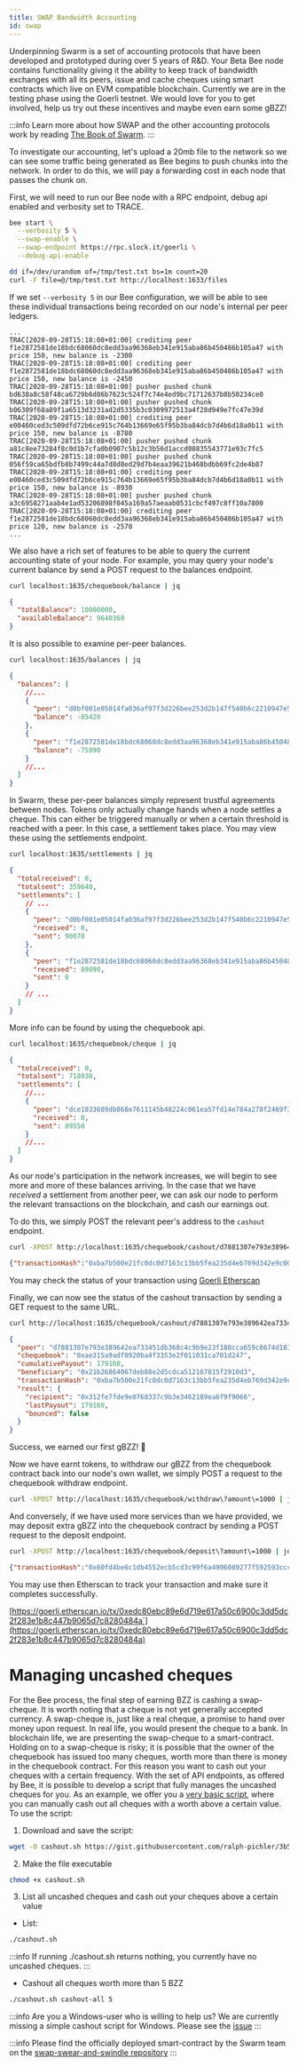 ```yaml
---
title: SWAP Bandwidth Accounting
id: swap
---
```


Underpinning Swarm is a set of accounting protocols that have been
developed and prototyped during over 5 years of R&D. Your Beta Bee
node contains functionality giving it the ability to keep track of
bandwidth exchanges with all its peers, issue and cache cheques using
smart contracts which live on EVM compatible blockchain. Currently we
are in the testing phase using the Goerli testnet. We would love for
you to get involved, help us try out these incentives and maybe even
earn some gBZZ!

:::info
Learn more about how SWAP and the other accounting protocols work by reading
[The Book of Swarm](https://gateway.ethswarm.org/bzz/latest.bookofswarm.eth/).
:::


To investigate our accounting, let's upload a 20mb file to the network so we can see some traffic being generated as Bee begins to push chunks into the network. In order to do this, we will pay a forwarding cost in each node that passes the chunk on.

First, we will need to run our Bee node with a RPC endpoint, debug api enabled and verbosity set to TRACE.

```bash
bee start \
  --verbosity 5 \
  --swap-enable \
  --swap-endpoint https://rpc.slock.it/goerli \
  --debug-api-enable
```

```bash
dd if=/dev/urandom of=/tmp/test.txt bs=1m count=20
curl -F file=@/tmp/test.txt http://localhost:1633/files
```

If we set `--verbosity 5` in our Bee configuration, we will be able to see these individual transactions being recorded on our node's internal per peer ledgers.

```
...
TRAC[2020-09-28T15:18:08+01:00] crediting peer f1e2872581de18bdc68060dc8edd3aa96368eb341e915aba86b450486b105a47 with price 150, new balance is -2300
TRAC[2020-09-28T15:18:08+01:00] crediting peer f1e2872581de18bdc68060dc8edd3aa96368eb341e915aba86b450486b105a47 with price 150, new balance is -2450
TRAC[2020-09-28T15:18:08+01:00] pusher pushed chunk bd638a8c58f48ca6729b6d86b7623c524f7c74e4ed9bc71712637b8b50234ce0
TRAC[2020-09-28T15:18:08+01:00] pusher pushed chunk b06309f68a89f1a6513d3231ad2d5335b3c0309972513a4f28d949e7fc47e39d
TRAC[2020-09-28T15:18:08+01:00] crediting peer e00460ced3c509dfd72b6ce915c764b13669e65f95b3ba84dcb7d4b6d18a0b11 with price 150, new balance is -8780
TRAC[2020-09-28T15:18:08+01:00] pusher pushed chunk a81c8ee73284f8c0d1b7cfa0b0907c5b12c3b56d1accd08835543771e93c7fc5
TRAC[2020-09-28T15:18:08+01:00] pusher pushed chunk 056f59ca65bdfb8b7499c44a7d8d8ed29d7b4eaa39621b468bdbb69fc2de4b87
TRAC[2020-09-28T15:18:08+01:00] crediting peer e00460ced3c509dfd72b6ce915c764b13669e65f95b3ba84dcb7d4b6d18a0b11 with price 150, new balance is -8930
TRAC[2020-09-28T15:18:08+01:00] pusher pushed chunk a3c6958271aab4e1ad53206898f045a169a57aeaab0531cbcf497c8ff10a7800
TRAC[2020-09-28T15:18:08+01:00] crediting peer f1e2872581de18bdc68060dc8edd3aa96368eb341e915aba86b450486b105a47 with price 120, new balance is -2570
...
```

We also have a rich set of features to be able to query the current accounting state of your node. For example, you may query your node's current balance by send a POST request to the balances endpoint.

```bash
curl localhost:1635/chequebook/balance | jq
```

```json
{
  "totalBalance": 10000000,
  "availableBalance": 9640360
}
```

It is also possible to examine per-peer balances.

```bash
curl localhost:1635/balances | jq
```

```json
{
  "balances": [
    //...
    {
      "peer": "d0bf001e05014fa036af97f3d226bee253d2b147f540b6c2210947e5b7b409af",
      "balance": -85420
    },
    {
      "peer": "f1e2872581de18bdc68060dc8edd3aa96368eb341e915aba86b450486b105a47",
      "balance": -75990
    }
    //...
  ]
}
```

In Swarm, these per-peer balances simply represent trustful agreements between nodes. Tokens only actually change hands when a node settles a cheque. This can either be triggered manually or when a certain threshold is reached with a peer. In this case, a settlement takes place. You may view these using the settlements endpoint.

```bash
curl localhost:1635/settlements | jq
```

```json
{
  "totalreceived": 0,
  "totalsent": 359640,
  "settlements": [
    // ...
    {
      "peer": "d0bf001e05014fa036af97f3d226bee253d2b147f540b6c2210947e5b7b409af",
      "received": 0,
      "sent": 90070
    },
    {
      "peer": "f1e2872581de18bdc68060dc8edd3aa96368eb341e915aba86b450486b105a47",
      "received": 89890,
      "sent": 0
    }
    // ...
  ]
}
```

More info can be found by using the chequebook api.

```bash
curl localhost:1635/chequebook/cheque | jq
```

```json
{
  "totalreceived": 0,
  "totalsent": 718030,
  "settlements": [
    //...
    {
      "peer": "dce1833609db868e7611145b48224c061ea57fd14e784a278f2469f355292ca6",
      "received": 0,
      "sent": 89550
    }
    //...
  ]
}
```

As our node's participation in the network increases, we will begin to see more and more of these balances arriving. In the case that we have *received* a settlement from another peer, we can ask our node to perform the relevant transactions on the blockchain, and cash our earnings out.

To do this, we simply POST the relevant peer's address to the `cashout` endpoint.

```bash
curl -XPOST http://localhost:1635/chequebook/cashout/d7881307e793e389642ea733451db368c4c9b9e23f188cca659c8674d183a56b
```

```json
{"transactionHash":"0xba7b500e21fc0dc0d7163c13bb5fea235d4eb769d342e9c007f51ab8512a9a82"}
```

You may check the status of your transaction using [Goerli Etherscan](https://goerli.etherscan.io/)

Finally, we can now see the status of the cashout transaction by sending a GET request to the same URL.

```bash
curl http://localhost:1635/chequebook/cashout/d7881307e793e389642ea733451db368c4c9b9e23f188cca659c8674d183a56b | jq
```

```json
{
  "peer": "d7881307e793e389642ea733451db368c4c9b9e23f188cca659c8674d183a56b",
  "chequebook": "0xae315a9adf0920ba4f3353e2f011031ca701d247",
  "cumulativePayout": 179160,
  "beneficiary": "0x21b26864067deb88e2d5cdca512167815f2910d3",
  "transactionHash": "0xba7b500e21fc0dc0d7163c13bb5fea235d4eb769d342e9c007f51ab8512a9a82",
  "result": {
    "recipient": "0x312fe7fde9e0768337c9b3e3462189ea6f9f9066",
    "lastPayout": 179160,
    "bounced": false
  }
}
```

Success, we earned our first gBZZ! 🐝

Now we have earnt tokens, to withdraw our gBZZ from the chequebook contract back into our node's own wallet, we simply POST a request to the chequebook withdraw endpoint.

```bash
curl -XPOST http://localhost:1635/chequebook/withdraw\?amount\=1000 | jq
```

And conversely, if we have used more services than we have provided, we may deposit extra gBZZ into the chequebook contract by sending a POST request to the deposit endpoint.

```bash
curl -XPOST http://localhost:1635/chequebook/deposit\?amount\=1000 | jq
```

```json
{"transactionHash":"0x60fd4be6c1db4552ecb5cd3c99f6a4906089277f592593cccd1fee0dbf501085"}
```

You may use then Etherscan to track your transaction and make sure it completes successfully.

[https://goerli.etherscan.io/tx/0xedc80ebc89e6d719e617a50c6900c3dd5dc2f283e1b8c447b9065d7c8280484a`](https://goerli.etherscan.io/tx/0xedc80ebc89e6d719e617a50c6900c3dd5dc2f283e1b8c447b9065d7c8280484a)

# Managing uncashed cheques
For the Bee process, the final step of earning BZZ is cashing a swap-cheque. It is worth noting that a cheque is not yet generally accepted currency. A swap-cheque is, just like a real cheque, a promise to hand over money upon request. In real life, you would present the cheque to a bank. In blockchain life, we are presenting the swap-cheque to a smart-contract. Holding on to a swap-cheque is risky; it is possible that the owner of the chequebook has issued too many cheques, worth more than there is money in the chequebook contract. For this reason you want to cash out your cheques with a certain frequency. With the set of API endpoints, as offered by Bee, it is possible to develop a script that fully manages the uncashed cheques for you. As an example, we offer you a [very basic script](https://gist.github.com/ralph-pichler/3b5ccd7a5c5cd0500e6428752b37e975#file-cashout-sh), where you can manually cash out all cheques with a worth above a certain value. To use the script:
1. Download and save the script:

```bash
wget -O cashout.sh https://gist.githubusercontent.com/ralph-pichler/3b5ccd7a5c5cd0500e6428752b37e975/raw/b40510f1172b96c21d6d20558ca1e70d26d625c4/cashout.sh
```

2. Make the file executable

```bash
chmod +x cashout.sh
```

3. List all uncashed cheques and cash out your cheques above a certain value

- List:
```bash
./cashout.sh
```
:::info
If running ./cashout.sh returns nothing, you currently have no uncashed cheques.
:::

- Cashout all cheques worth more than 5 BZZ
```bash
./cashout.sh cashout-all 5
```

:::info
Are you a Windows-user who is willing to help us? We are currently missing a simple cashout script for Windows. Please see the [issue](https://github.com/ethersphere/bee/issues/1092)
:::

:::info
Please find the officially deployed smart-contract by the Swarm team on the [swap-swear-and-swindle repository](https://github.com/ethersphere/swap-swear-and-swindle)
:::
